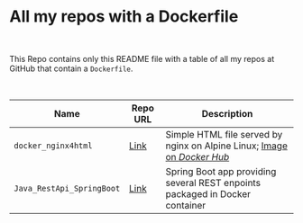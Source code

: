 # All my repos with a Dockerfile #

<br>

This Repo contains only this README file with a table of all my repos at GitHub that contain a `Dockerfile`.

<br>

| Name | Repo URL | Description |
| ---- | -------- | ----------- |
| `docker_nginx4html` | [Link](https://github.com/MDecker-MobileComputing/Maven_Cucumber_Datumsarithmetik) | Simple HTML file served by nginx on Alpine Linux; [Image on *Docker Hub*](https://hub.docker.com/r/mide76/hallodocker) | 
| `Java_RestApi_SpringBoot` | [Link](https://github.com/MDecker-MobileComputing/Java_RestApi_SpringBoot) | Spring Boot app providing several REST enpoints packaged in Docker container |

<br>
